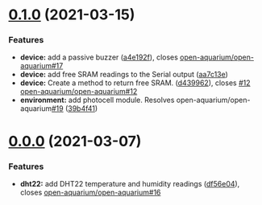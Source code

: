 # [0.1.0](https://github.com/open-aquarium/open-aquarium-embedded/compare/v0.0.0...v0.1.0) (2021-03-15)


### Features

* **device:** add a passive buzzer ([a4e192f](https://github.com/open-aquarium/open-aquarium-embedded/commit/a4e192fb9bf9a7428c36e9bead109380350b3f52)), closes [open-aquarium/open-aquarium#17](https://github.com/open-aquarium/open-aquarium/issues/17)
* **device:** add free SRAM readings to the Serial output ([aa7c13e](https://github.com/open-aquarium/open-aquarium-embedded/commit/aa7c13eaf6b97d01a3288d50a8b4f7ee305b7445))
* **device:** Create a method to return free SRAM. ([d439962](https://github.com/open-aquarium/open-aquarium-embedded/commit/d439962517f8b783417bcd92253da7aa225d561b)), closes [#12](https://github.com/open-aquarium/open-aquarium-embedded/issues/12) [open-aquarium/open-aquarium#12](https://github.com/open-aquarium/open-aquarium/issues/12)
* **environment:** add photocell module. Resolves open-aquarium/open-aquarium[#19](https://github.com/open-aquarium/open-aquarium-embedded/issues/19) ([39b4f41](https://github.com/open-aquarium/open-aquarium-embedded/commit/39b4f4139bb5b8bd548ada05c6bc9e9a4bbf82cb))



# [0.0.0](https://github.com/open-aquarium/open-aquarium-embedded/releases/tag/v0.0.0) (2021-03-07)


### Features

* **dht22:** add DHT22 temperature and humidity readings ([df56e04](https://github.com/open-aquarium/open-aquarium-embedded/commit/df56e0449cccb7873336a08257c6ba5a75b93b6e)), closes [open-aquarium/open-aquarium#16](https://github.com/open-aquarium/open-aquarium/issues/16)
